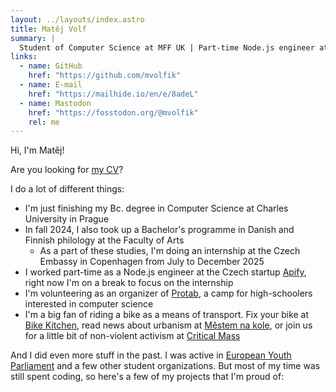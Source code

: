 ```yaml
---
layout: ../layouts/index.astro
title: Matěj Volf
summary: |
  Student of Computer Science at MFF UK | Part-time Node.js engineer at Apify
links:
  - name: GitHub
    href: "https://github.com/mvolfik"
  - name: E-mail
    href: "https://mailhide.io/en/e/8adeL"
  - name: Mastodon
    href: "https://fosstodon.org/@mvolfik"
    rel: me
---
```


Hi, I'm Matěj!

Are you looking for <a id="cvclick" href="/s/CV-volf-matej.pdf" target="_blank">my CV</a>?

I do a lot of different things:

- I'm just finishing my Bc. degree in Computer Science at Charles University in Prague
- In fall 2024, I also took up a Bachelor's programme in Danish and Finnish philology at the Faculty of Arts
  - As a part of these studies, I'm doing an internship at the Czech Embassy in Copenhagen from July to December 2025
- I worked part-time as a Node.js engineer at the Czech startup [Apify](https://apify.com), right now I'm on a break to focus on the internship
- I'm volunteering as an organizer of [Protab](https://protab.cz), a camp for high-schoolers interested in computer science
- I'm a big fan of riding a bike as a means of transport. Fix your bike at [Bike Kitchen](https://www.facebook.com/bikekitchenpraha), read news about urbanism at [Městem na kole](https://mestemnakole.cz/), or join us for a little bit of non-violent activism at [Critical Mass](https://www.facebook.com/prazska.cyklopoezie)

And I did even more stuff in the past. I was active in [European Youth Parliament](https://www.eyp.cz) and a few other student organizations. But most of my time was still spent coding, so here's a few of my projects that I'm proud of:
